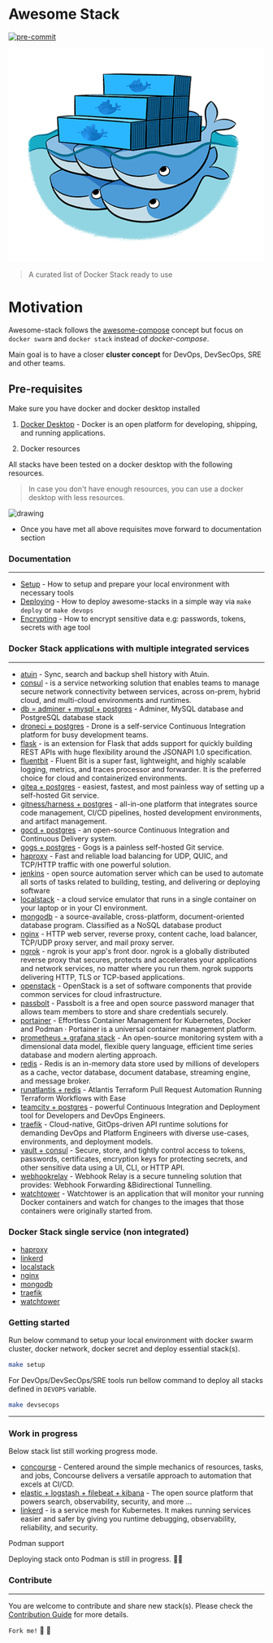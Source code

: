 # Awesome Stack

[![pre-commit](https://img.shields.io/badge/pre--commit-enabled-brightgreen?logo=pre-commit)](https://github.com/pre-commit/pre-commit)

![logo](https://raw.githubusercontent.com/docker-library/docs/471fa6e4cb58062ccbf91afc111980f9c7004981/swarm/logo.png)

> A curated list of Docker Stack ready to use

# Motivation

Awesome-stack follows the [awesome-compose](https://github.com/docker/awesome-compose) concept but focus on `docker swarm` and `docker stack` instead of _docker-compose_.

Main goal is to have a closer **cluster concept** for DevOps, DevSecOps, SRE and other teams.

## Pre-requisites

Make sure you have docker and docker desktop installed

1. [Docker Desktop](https://docs.docker.com/get-started/get-docker/) - Docker is an open platform for developing, shipping, and running applications.

2. Docker resources

All stacks have been tested on a docker desktop with the following resources.

> In case you don't have enough resources, you can use a docker desktop with less resources.

<img src="docker_desktop_resources.png" alt="drawing" style="width:800px;"/>


* Once you have met all above requisites move forward to documentation section

### Documentation

---

- [Setup](docs/setup.md) - How to setup and prepare your local environment with necessary tools
- [Deploying](docs/deploy.md) - How to deploy awesome-stacks in a simple way via `make deploy` or `make devops`
- [Encrypting](docs/age.md) - How to encrypt sensitive data e.g: passwords, tokens, secrets with age tool


### Docker Stack applications with multiple integrated services

---

- [atuin](atuin) - Sync, search and backup shell history with Atuin.
- [consul](consul) - is a service networking solution that enables teams to manage secure network connectivity between services, across on-prem, hybrid cloud, and multi-cloud environments and runtimes.
- [db = adminer + mysql + postgres](db) - Adminer, MySQL database and PostgreSQL database stack
- [droneci + postgres](droneci) - Drone is a self-service Continuous Integration platform for busy development teams.
- [flask](flask) -  is an extension for Flask that adds support for quickly building REST APIs with huge flexibility around the JSONAPI 1.0 specification.
- [fluentbit](fluentbit) - Fluent Bit is a super fast, lightweight, and highly scalable logging, metrics, and traces processor and forwarder. It is the preferred choice for cloud and containerized environments.
- [gitea + postgres](gitea) - easiest, fastest, and most painless way of setting up a self-hosted Git service.
- [gitness/harness + postgres](harness) - all-in-one platform that integrates source code management, CI/CD pipelines, hosted development environments, and artifact management.
- [gocd + postgres](gocd) - an open-source Continuous Integration and Continuous Delivery system.
- [gogs + postgres](gogs) - Gogs is a painless self-hosted Git service.
- [haproxy](haproxy) - Fast and reliable load balancing for UDP, QUIC, and TCP/HTTP traffic with one powerful solution.
- [jenkins](jenkins) - open source automation server which can be used to automate all sorts of tasks related to building, testing, and delivering or deploying software
- [localstack](localstack) - a cloud service emulator that runs in a single container on your laptop or in your CI environment.
- [mongodb](mongodb) - a source-available, cross-platform, document-oriented database program. Classified as a NoSQL database product
- [nginx](nginx) - HTTP web server, reverse proxy, content cache, load balancer, TCP/UDP proxy server, and mail proxy server.
- [ngrok](ngrok) - ngrok is your app's front door. ngrok is a globally distributed
reverse proxy
 that secures, protects and accelerates your applications and network services, no matter where you run them. ngrok supports delivering HTTP, TLS or TCP-based applications.
- [openstack](openstack) - OpenStack is a set of software components that provide common services for cloud infrastructure.
- [passbolt](passbolt) - Passbolt is a free and open source password manager that allows team members to store and share credentials securely.
- [portainer](portainer) - Effortless Container Management for Kubernetes, Docker and Podman · Portainer is a universal container management platform.
- [prometheus + grafana stack](prometheus) - An open-source monitoring system with a dimensional data model, flexible query language, efficient time series database and modern alerting approach.
- [redis](redis) - Redis is an in-memory data store used by millions of developers as a cache, vector database, document database, streaming engine, and message broker.
- [runatlantis + redis](runatlantis) - Atlantis Terraform Pull Request Automation Running Terraform Workflows with Ease
- [teamcity + postgres](teamcity) - powerful Continuous Integration and Deployment tool for Developers and DevOps Engineers.
- [traefik](traefik) - Cloud-native, GitOps-driven API runtime solutions for demanding DevOps and Platform Engineers with diverse use-cases, environments, and deployment models.
- [vault + consul](vault) - Secure, store, and tightly control access to tokens, passwords, certificates, encryption keys for protecting secrets, and other sensitive data using a UI, CLI, or HTTP API.
- [webhookrelay](webhookrelay) - Webhook Relay is a secure tunneling solution that provides: Webhook Forwarding &Bidirectional Tunnelling.
- [watchtower](watchtower) - Watchtower is an application that will monitor your running Docker containers and watch for changes to the images that those containers were originally started from.

### Docker Stack single service (non integrated)

- [haproxy](haproxy)
- [linkerd](linkerd)
- [localstack](localstack)
- [nginx](nginx)
- [mongodb](mongodb)
- [traefik](traefik)
- [watchtower](watchtower)

### Getting started

Run below command to setup your local environment with docker swarm cluster, docker network, docker secret and deploy essential stack(s).

```sh
make setup
```

For DevOps/DevSecOps/SRE tools run bellow command to deploy all stacks defined in `DEVOPS` variable.

```sh
make devsecops
```

---

### Work in progress

Below stack list still working progress mode.

- [concourse](concurse) - Centered around the simple mechanics of resources, tasks, and jobs, Concourse delivers a versatile approach to automation that excels at CI/CD.
- [elastic + logstash + filebeat + kibana](elfk) - The open source platform that powers search, observability, security, and more ...
- [linkerd](linkerd) - is a service mesh for Kubernetes. It makes running services easier and safer by giving you runtime debugging, observability, reliability, and security.

Podman support

Deploying stack onto Podman is still in progress. 👨‍💻

### Contribute

---

You are welcome to contribute and share new stack(s). Please check the [Contribution Guide](CONTRIBUTE.md) for more details.

`Fork me!` 🥰 🚀
